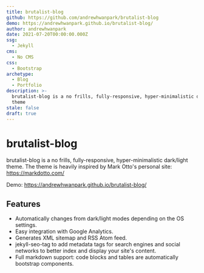 ```yaml
---
title: brutalist-blog
github: https://github.com/andrewhwanpark/brutalist-blog
demo: https://andrewhwanpark.github.io/brutalist-blog/
author: andrewhwanpark
date: 2021-07-20T00:00:00.000Z
ssg:
  - Jekyll
cms:
  - No CMS
css:
  - Bootstrap
archetype:
  - Blog
  - Portfolio
description: >-
  brutalist-blog is a no frills, fully-responsive, hyper-minimalistic dark/light
  theme
stale: false
draft: true
---
```


# brutalist-blog

brutalist-blog is a no frills, fully-responsive, hyper-minimalistic dark/light theme. The theme is heavily inspired by Mark Otto's personal site: https://markdotto.com/

Demo: https://andrewhwanpark.github.io/brutalist-blog/

## Features

- Automatically changes from dark/light modes depending on the OS settings.
- Easy integration with Google Analytics.
- Generates XML sitemap and RSS Atom feed.
- jekyll-seo-tag to add metadata tags for search engines and social networks to better index and display your site's content.
- Full markdown support: code blocks and tables are automatically bootstrap components.
